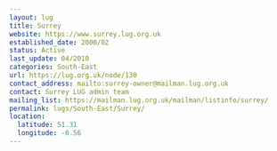 ```yaml
---
layout: lug
title: Surrey
website: https://www.surrey.lug.org.uk
established_date: 2000/02
status: Active
last_update: 04/2010
categories: South-East
url: https://lug.org.uk/node/130
contact_address: mailto:surrey-owner@mailman.lug.org.uk
contact: Surrey LUG admin team
mailing_list: https://mailman.lug.org.uk/mailman/listinfo/surrey/
permalink: lugs/South-East/Surrey/
location:
  latitude: 51.31
  longitude: -0.56
---
```

